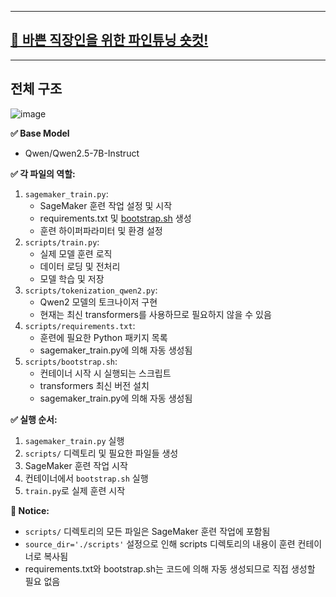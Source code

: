 
---

## [📗 바쁜 직장인을 위한 파인튜닝 숏컷!](https://www.notion.so/13c8a26447f7807aa26dd4e79ca420e4)

---

## 전체 구조

![image](https://github.com/user-attachments/assets/ab5e2c14-fe05-42b3-8851-9addb40e0e05)


**✅ Base Model**
- Qwen/Qwen2.5-7B-Instruct


**✅ 각 파일의 역할:**
1. `sagemaker_train.py`:
    - SageMaker 훈련 작업 설정 및 시작
    - requirements.txt 및 [bootstrap.sh](http://bootstrap.sh/) 생성
    - 훈련 하이퍼파라미터 및 환경 설정
2. `scripts/train.py`:
    - 실제 모델 훈련 로직
    - 데이터 로딩 및 전처리
    - 모델 학습 및 저장
3. `scripts/tokenization_qwen2.py`:
    - Qwen2 모델의 토크나이저 구현
    - 현재는 최신 transformers를 사용하므로 필요하지 않을 수 있음
4. `scripts/requirements.txt`:
    - 훈련에 필요한 Python 패키지 목록
    - sagemaker_train.py에 의해 자동 생성됨
5. `scripts/bootstrap.sh`:
    - 컨테이너 시작 시 실행되는 스크립트
    - transformers 최신 버전 설치
    - sagemaker_train.py에 의해 자동 생성됨


**✅ 실행 순서:**
1. `sagemaker_train.py` 실행
2. `scripts/` 디렉토리 및 필요한 파일들 생성
3. SageMaker 훈련 작업 시작
4. 컨테이너에서 `bootstrap.sh` 실행
5. `train.py`로 실제 훈련 시작


**🔔 Notice:**
- `scripts/` 디렉토리의 모든 파일은 SageMaker 훈련 작업에 포함됨
- `source_dir='./scripts'` 설정으로 인해 scripts 디렉토리의 내용이 훈련 컨테이너로 복사됨
- requirements.txt와 bootstrap.sh는 코드에 의해 자동 생성되므로 직접 생성할 필요 없음

